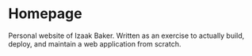 Homepage
========

Personal website of Izaak Baker. Written as an exercise to actually build, deploy, and maintain a web application from scratch.